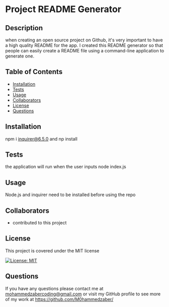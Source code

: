 # Project README Generator

  ## Description

  when creating an open source project on Github, it's very important to have a high quality README for the app. I created this README generator so that people can easily create a README file using a command-line application to generate one.

  ## Table of Contents

  * [Installation](#installation)
  * [Tests](#tests)
  * [Usage](#usage)
  * [Collaborators](#collaborators)
  * [License](#license)
  * [Questions](#questions)

  ## Installation

  npm i inquirer@6.5.0 and np install

  ## Tests

  the application will run when the user inputs node index.js

  ## Usage

  Node.js and inquirer need to be installed before using the repo

  ## Collaborators

  - contributed to this project

  ## License

  This project is covered under the MIT license

  [![License: MIT](https://img.shields.io/badge/License-MIT-yellow.svg)](https://opensource.org/licenses/MIT)

  ## Questions

  If you have any questions please contact me at mohammedzabercoding@gmail.com or visit my GitHub profile to see more of my work at https://github.com/M0hammedzaber/

